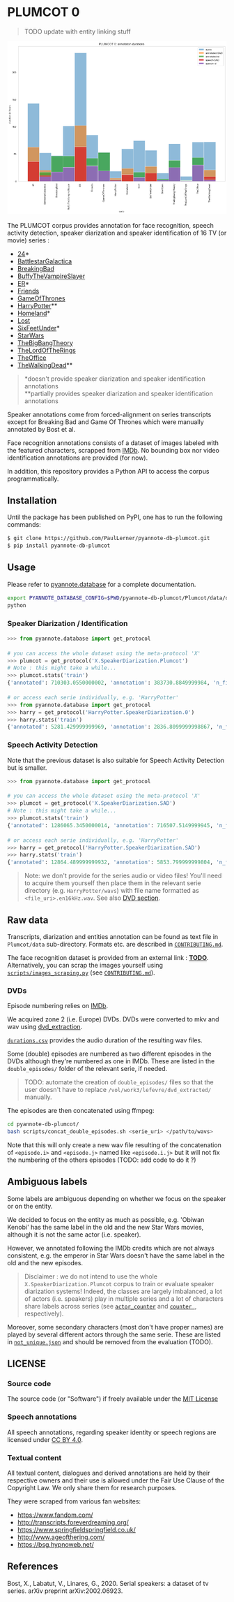 # PLUMCOT 0

> TODO update with entity linking stuff

![annotation_durations](./annotation_durations.png)

The PLUMCOT corpus provides annotation for face recognition, speech activity detection, speaker diarization and speaker identification of 16 TV (or movie) series :
- [24](https://www.imdb.com/title/tt0285331/)*
- [BattlestarGalactica](https://www.imdb.com/title/tt0407362/)
- [BreakingBad](https://www.imdb.com/title/tt0903747/)
- [BuffyTheVampireSlayer](https://www.imdb.com/title/tt0118276/)
- [ER](https://www.imdb.com/title/tt0108757/)*
- [Friends](https://www.imdb.com/title/tt0108778/)
- [GameOfThrones](https://www.imdb.com/title/tt0944947/)
- [HarryPotter](https://www.imdb.com/title/tt0241527/)**
- [Homeland](https://www.imdb.com/title/tt1796960/)*
- [Lost](https://www.imdb.com/title/tt0411008/)
- [SixFeetUnder](https://www.imdb.com/title/tt0248654/)*
- [StarWars](https://www.imdb.com/title/tt0076759/)
- [TheBigBangTheory](https://www.imdb.com/title/tt0898266/)
- [TheLordOfTheRings](https://www.imdb.com/title/tt0120737/)
- [TheOffice](https://www.imdb.com/title/tt0386676/)
- [TheWalkingDead](https://www.imdb.com/title/tt1520211/)**


>\*doesn't provide speaker diarization and speaker identification annotations  
\*\*partially provides speaker diarization and speaker identification annotations


Speaker annotations come from forced-alignment on series transcripts except for Breaking Bad and Game Of Thrones which were manually annotated by Bost et al.

Face recognition annotations consists of a dataset of images labeled with the featured characters, scrapped from [IMDb](https://www.imdb.com/). No bounding box nor video identification annotations are provided (for now).

In addition, this repository provides a Python API to access the corpus programmatically.

## Installation

Until the package has been published on PyPI, one has to run the following commands:

```bash
$ git clone https://github.com/PaulLerner/pyannote-db-plumcot.git
$ pip install pyannote-db-plumcot
```

## Usage

Please refer to [pyannote.database](https://github.com/pyannote/pyannote-database#custom-protocols) for a complete documentation.

```bash
export PYANNOTE_DATABASE_CONFIG=$PWD/pyannote-db-plumcot/Plumcot/data/database.yml
python
```

### Speaker Diarization / Identification

```python
>>> from pyannote.database import get_protocol

# you can access the whole dataset using the meta-protocol 'X'
>>> plumcot = get_protocol('X.SpeakerDiarization.Plumcot')
# Note : this might take a while...
>>> plumcot.stats('train')
{'annotated': 710303.0550000002, 'annotation': 383730.8849999984, 'n_files': 681, 'labels': {...}}

# or access each serie individually, e.g. 'HarryPotter'
>>> from pyannote.database import get_protocol
>>> harry = get_protocol('HarryPotter.SpeakerDiarization.0')
>>> harry.stats('train')
{'annotated': 5281.429999999969, 'annotation': 2836.8099999998867, 'n_files': 2, 'labels': {...}}

```

### Speech Activity Detection

Note that the previous dataset is also suitable for Speech Activity Detection but is smaller.

```python
>>> from pyannote.database import get_protocol

# you can access the whole dataset using the meta-protocol 'X'
>>> plumcot = get_protocol('X.SpeakerDiarization.SAD')
# Note : this might take a while...
>>> plumcot.stats('train')
{'annotated': 1286065.3450000014, 'annotation': 716507.5149999945, 'n_files': 1144, 'labels': {...}}

# or access each serie individually, e.g. 'HarryPotter'
>>> harry = get_protocol('HarryPotter.SpeakerDiarization.SAD')
>>> harry.stats('train')
{'annotated': 12864.489999999932, 'annotation': 5853.799999999804, 'n_files': 5, 'labels': {...}}
```
> Note: we don't provide for the series audio or video files! You'll need to acquire them yourself then place them in the relevant serie directory (e.g. `HarryPotter/wavs`) with file name formatted as `<file_uri>.en16kHz.wav`. See also [DVD section](#DVDs).


## Raw data

Transcripts, diarization and entities annotation can be found as text file in `Plumcot/data` sub-directory. Formats etc. are described in [`CONTRIBUTING.md`](CONTRIBUTING.md).

The face recognition dataset is provided from an external link : **[TODO](TODO)**. Alternatively, you can scrap the images yourself using [`scripts/images_scraping.py`](./scripts/image_scraping.py) (see [`CONTRIBUTING.md`](CONTRIBUTING.md)).

### DVDs

Episode numbering relies on [IMDb](https://www.imdb.com/).

We acquired zone 2 (i.e. Europe) DVDs. DVDs were converted to mkv and wav using [dvd_extraction](https://github.com/PaulLerner/dvd_extraction).

[`durations.csv`](Plumcot/data/durations.csv) provides the audio duration of the resulting wav files.

Some (double) episodes are numbered as two different episodes in the DVDs although they're numbered as one in IMDb. These are listed in the `double_episodes/` folder of the relevant serie, if needed.

> TODO: automate the creation of `double_episodes/` files so that the user doesn't have to replace `/vol/work3/lefevre/dvd_extracted/` manually.

The episodes are then concatenated using ffmpeg:
```bash
cd pyannote-db-plumcot/
bash scripts/concat_double_episodes.sh <serie_uri> </path/to/wavs>
```

Note that this will only create a new wav file resulting of the concatenation of `<episode.i>` and `<episode.j>` named like `<episode.i.j>` but it will not fix the numbering of the others episodes (TODO: add code to do it ?)

## Ambiguous labels

Some labels are ambiguous depending on whether we focus on the speaker or on the entity.

We decided to focus on the entity as much as possible, e.g. 'Obiwan Kenobi' has the same label in the old and the new Star Wars movies, although it is not the same actor (i.e. speaker).

However, we annotated following the IMDb credits which are not always consistent, e.g. the emperor in Star Wars doesn't have the same label in the old and the new episodes.

> Disclaimer : we do not intend to use the whole `X.SpeakerDiarization.Plumcot` corpus
> to train or evaluate speaker diarization systems! Indeed, the classes are largely
> imbalanced, a lot of actors (i.e. speakers) play in multiple series and a lot of
> characters share labels across series (see [`actor_counter`](Plumcot/data/actor_counter.json) and [`counter
>`](Plumcot/data/counter.json), respectively).

Moreover, some secondary characters (most don't have proper names) are played by several different actors through the same serie. These are listed in [`not_unique.json`](./Plumcot/data/TheOffice/not_unique.json) and should be removed from the evaluation (TODO).

## LICENSE

### Source code

The source code (or "Software") if freely available under the [MIT License](./LICENSE)

### Speech annotations

All speech annotations, regarding speaker identity or speech regions are licensed under [CC BY 4.0](https://creativecommons.org/licenses/by/4.0/).

### Textual content

All textual content, dialogues and derived annotations are held by their respective owners and their use is allowed under the Fair Use Clause of the Copyright Law.
We only share them for research purposes.

They were scraped from various fan websites:
- https://www.fandom.com/
- http://transcripts.foreverdreaming.org/
- https://www.springfieldspringfield.co.uk/
- http://www.ageofthering.com/
- https://bsg.hypnoweb.net/

## References

Bost, X., Labatut, V., Linares, G., 2020. Serial speakers: a dataset of tv series. arXiv preprint arXiv:2002.06923.
